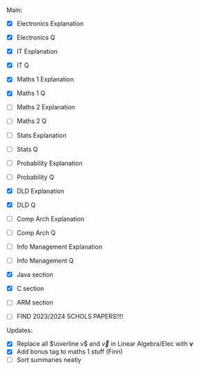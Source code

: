 Main:
- [x] Electronics Explanation
- [x] Electronics Q
- [x] IT Explanation
- [x] IT Q
- [x] Maths 1 Explanation
- [x] Maths 1 Q
- [ ] Maths 2 Explanation
- [ ] Maths 2 Q
- [ ] Stats Explanation
- [ ] Stats Q
- [ ] Probability Explanation
- [ ] Probability Q
- [x] DLD Explanation
- [x] DLD Q
- [ ] Comp Arch Explanation
- [ ] Comp Arch Q
- [ ] Info Management Explanation
- [ ] Info Management Q
- [x] Java section
- [x] C section
- [ ] ARM section

- [ ] FIND 2023/2024 SCHOLS PAPERS!!!!

Updates:
- [x] Replace all $\overline v$ and $\overrightarrow v$ in Linear Algebra/Elec with $\mathbf v$
- [x] Add bonus tag to maths 1 stuff (Finn)
- [ ] Sort summaries neatly